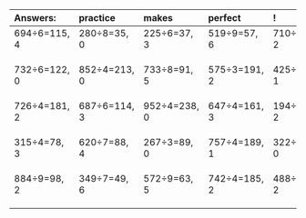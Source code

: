 | Answers: | practice | makes | perfect | ! |
| :--- | :--- | :--- | :--- | :--- |
| 694÷6=115, 4 | 280÷8=35, 0 | 225÷6=37, 3 | 519÷9=57, 6 | 710÷4=177, 2 | 
|   |   |   |   |   | 
|   |   |   |   |   | 
|   |   |   |   |   | 
| 732÷6=122, 0 | 852÷4=213, 0 | 733÷8=91, 5 | 575÷3=191, 2 | 425÷8=53, 1 | 
|   |   |   |   |   | 
|   |   |   |   |   | 
|   |   |   |   |   | 
| 726÷4=181, 2 | 687÷6=114, 3 | 952÷4=238, 0 | 647÷4=161, 3 | 194÷3=64, 2 | 
|   |   |   |   |   | 
|   |   |   |   |   | 
|   |   |   |   |   | 
| 315÷4=78, 3 | 620÷7=88, 4 | 267÷3=89, 0 | 757÷4=189, 1 | 322÷2=161, 0 | 
|   |   |   |   |   | 
|   |   |   |   |   | 
|   |   |   |   |   | 
| 884÷9=98, 2 | 349÷7=49, 6 | 572÷9=63, 5 | 742÷4=185, 2 | 488÷9=54, 2 | 
|   |   |   |   |   | 
|   |   |   |   |   | 
|   |   |   |   |   | 
